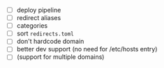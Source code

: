 
- [ ] deploy pipeline
- [ ] redirect aliases
- [ ] categories
- [ ] sort `redirects.toml`
- [ ] don't hardcode domain
- [ ] better dev support (no need for /etc/hosts entry)
- [ ] (support for multiple domains)
